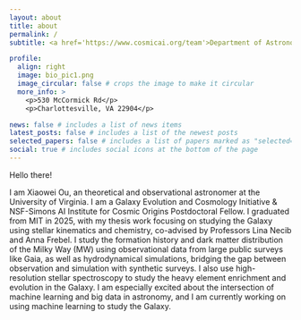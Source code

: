 ```yaml
---
layout: about
title: about
permalink: /
subtitle: <a href='https://www.cosmicai.org/team'>Department of Astronomy, University of Virginia and NSF-Simons AI Institute for Cosmic Origins</a>. 

profile:
  align: right
  image: bio_pic1.png
  image_circular: false # crops the image to make it circular
  more_info: >
    <p>530 McCormick Rd</p>
    <p>Charlottesville, VA 22904</p>

news: false # includes a list of news items
latest_posts: false # includes a list of the newest posts
selected_papers: false # includes a list of papers marked as "selected={true}"
social: true # includes social icons at the bottom of the page
---
```


Hello there! 

I am Xiaowei Ou, an theoretical and observational astronomer at the University of Virginia. I am a Galaxy Evolution and Cosmology Initiative & NSF-Simons AI Institute for Cosmic Origins Postdoctoral Fellow. I graduated from MIT in 2025, with my thesis work focusing on studying the Galaxy using stellar kinematics and chemistry, co-advised by Professors Lina Necib and Anna Frebel. I study the formation history and dark matter distribution of the Milky Way (MW) using observational data from large public surveys like Gaia, as well as hydrodynamical simulations, bridging the gap between observation and simulation with synthetic surveys. I also use high-resolution stellar spectroscopy to study the heavy element enrichment and evolution in the Galaxy. I am especially excited about the intersection of machine learning and big data in astronomy, and I am currently working on using machine learning to study the Galaxy.